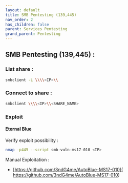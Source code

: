 ```yaml
---
layout: default
title: SMB Pentesting (139,445)
nav_order: 2
has_children: false
parent: Services Pentesting
grand_parent: Pentesting
---
```


## SMB Pentesting (139,445) :

### List share : 
```bash
smbclient -L \\\\<IP>\\
```

### Connect to share : 
```bash
smbclient \\\\<IP>\\<SHARE_NAME>
```


### Exploit 

#### Eternal Blue 

Verify exploit possibility : 

```bash
nmap -p445 --script smb-vuln-ms17-010 <IP>
```

Manual Exploitation : 

- [https://github.com/3ndG4me/AutoBlue-MS17-010]( https://github.com/3ndG4me/AutoBlue-MS17-010)